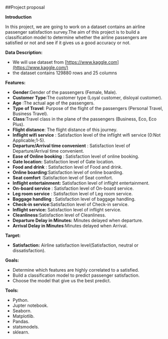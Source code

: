 
##Project proposal

**Introduction**

In this project, we are going to work on a dataset contains an airline passenger satisfaction survey.The aim of this project is to build a classification model to determine whether the airline passengers are satisfied or not and see if it gives us a good accuracy or not.

**Data Description:**

- We will use dataset from [https://www.kaggle.com](https://www.kaggle.com/)
- the dataset contains 129880 rows and 25 columns

**Features:**

- **Gender**:Gender of the passengers (Female, Male).
- **Customer** **Type**:The customer type (Loyal customer, disloyal customer).
- **Age** :The actual age of the passengers.
- **Type** **of Travel**: Purpose of the flight of the passengers (Personal Travel, Business Travel).
- **Class**:Travel class in the plane of the passengers (Business, Eco, Eco Plus).
- **Flight distance**: The flight distance of this journey.
- **Inflight wifi service** : Satisfaction level of the inflight wifi service (0:Not Applicable;1-5).
- **Departure/Arrival time convenient** : Satisfaction level of Departure/Arrival time convenient.
- **Ease of Online booking** : Satisfaction level of online booking.
- **Gate location:** Satisfaction level of Gate location.
- **Food and drink** : Satisfaction level of Food and drink.
- **Online boarding**:Satisfaction level of online boarding.
- **Seat comfort** :Satisfaction level of Seat comfort.
- **Inflight entertainment:** Satisfaction level of inflight entertainment.
- **On-board service** : Satisfaction level of On-board service.
- **Leg room service** : Satisfaction level of Leg room service.
- **Baggage handling** : Satisfaction level of baggage handling.
- **Check-in service**:Satisfaction level of Check-in service.
- **Inflight service:** Satisfaction level of inflight service.
- **Cleanliness**:Satisfaction level of Cleanliness.
- **Departure Delay in Minutes:** Minutes delayed when departure.
- **Arrival Delay in Minutes**:Minutes delayed when Arrival.

**Target:**

- **Satisfaction:** Airline satisfaction level(Satisfaction, neutral or dissatisfaction).

**Goals:**

- Determine which features are highly correlated to a satisfied.
- Build a classification model to predict passenger satisfaction.
- Choose the model that give us the best predict.

**Tools:**

- Python.
- Jupter notebook.
- Seaborn.
- Matplotlib.
- Pandas.
- statsmodels.
- sklearn.
